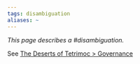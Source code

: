 ```yaml
---
tags: disambiguation
aliases: ~
---
```


*This page describes a #disambiguation.*

See [The Deserts of Tetrimoc > Governance](The%20Deserts%20of%20Tetrimoc.md#governance)
